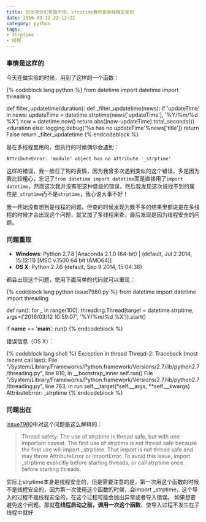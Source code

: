```yaml
---
title: 说出来你们可能不信，strptime竟然是非线程安全的
date: 2016-03-12 22:12:22
category: python
tags:
- strptime
- 线程
---
```


### 事情是这样的

今天在做实验的时候，用到了这样的一个函数：

{% codeblock lang:python %}
from datetime import datetime
import threading


def filter_updatetime(duration):
    def _filter_updatetime(news):
        if 'updateTime' in news:
            updateTime = datetime.strptime(news['updateTime'], '%Y/%m/%d %X')
            now  = datetime.now()
            return abs((now-updateTime).total_seconds())<duration
        else:
            logging.debug('%s has no updateTime'%news['title'])
            return False
    return _filter_updatetime
{% endcodeblock %}

是在多线程里用的，但执行的时候偶尔会遇到：
```
AttributeError: 'module' object has no attribute '_strptime' 
```
这样的错误，我一脸日了狗的表情，因为我曾多次遇到类似的这个错误，多是因为我比较粗心，忘记了```from datetime import datetime```而是直接用了```import datetime```，然而这次我并没有犯这种低级的错误，然后我发现这次说找不到的属性是```_strptime```而不是```strptime```，我心说大事不好！

我一开始没有想到是线程的问题，但查的时候发现为数不多的结果里都说是在多线程的时候才会出现这个问题，就又加了多线程来查，最后发现是因为线程安全的问题。

### 问题重现

- **Windows**: Python 2.7.8 |Anaconda 2.1.0 (64-bit) | (default, Jul 2 2014, 15:12:11) [MSC v.1500 64 bit (AMD64)]
- **OS X**: Python 2.7.6 (default, Sep  9 2014, 15:04:36) 

都会出现这个问题，使用下面简单的代码就可以重现：

{% codeblock lang:python issue7980.py %}
from datetime import datetime
import threading


def run():
    for _ in range(100):
        threading.Thread(target = datetime.strptime, args=('2016/03/12 10:59:07', '%Y/%m/%d %X')).start()


if __name__ == '__main__':
    run()
{% endcodeblock %}

错误信息（OS X）：

{% codeblock lang:shell %}
Exception in thread Thread-2:
Traceback (most recent call last):
  File "/System/Library/Frameworks/Python.framework/Versions/2.7/lib/python2.7/threading.py", line 810, in __bootstrap_inner
    self.run()
  File "/System/Library/Frameworks/Python.framework/Versions/2.7/lib/python2.7/threading.py", line 763, in run
    self.__target(*self.__args, **self.__kwargs)
AttributeError: _strptime
{% endcodeblock %}

### 问题出在

[issue7980](http://bugs.python.org/issue7980)中对这个问题是这么解释的：
> Thread safety: The use of strptime is thread safe, but with one important caveat.  The first use of strptime is not thread safe because the first use will import _strptime.  That import is not thread safe and may throw AttributeError or ImportError.  To avoid this issue, import _strptime explicitly before starting threads, or call strptime once before starting threads.

实际上strptime本身是线程安全的，但是需要注意的是，第一次用这个函数的时候不是线程安全的，因为第一次使用这个函数的时候，会import _strptime，这个导入的过程不是线程安全的，在这个过程可能会抛出异常或者导入错误。
如果想要避免这个问题，那就**在线程启动之前，调用一次这个函数**，使导入过程不发生在子线程中就好



